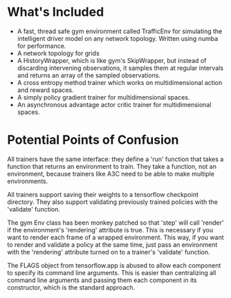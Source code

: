 What's Included
===============
- A fast, thread safe gym environment called TrafficEnv for simulating the intelligent
driver model on any network topology. Written using numba for performance.
- A network topology for grids
- A HistoryWrapper, which is like gym's SkipWrapper, but instead
of discarding intervening observations, it samples them at regular 
intervals and returns an array of the sampled observations.
- A cross entropy method trainer which works on multidimensional
action and reward spaces.
- A simply policy gradient trainer for multidimensional spaces.
- An asynchronous advantage actor critic trainer for multidimensional spaces.

Potential Points of Confusion
=============================

All trainers have the same interface: they define a 'run' function
that takes a function that returns an environment to train. They
take a function, not an environment, because trainers like A3C
need to be able to make multiple environments.

All trainers support saving their weights to a tensorflow checkpoint
directory. They also support validating previously
trained policies with the 'validate' function.

The gym Env class has been monkey patched so that 'step' will call
'render' if the environment's 'rendering' attribute is true. This
is necessary if you want to render each frame of a wrapped environment.
This way, if you want to render and validate a policy at the same time,
just pass an environment with the 'rendering' attribute turned on to
a trainer's 'validate' function.

The FLAGS object from tensorflow.app is abused to allow each
component to specify its command line arguments.
This is easier than centralizing all command line arguments
and passing them each component in its constructor, which is
the standard approach. 
